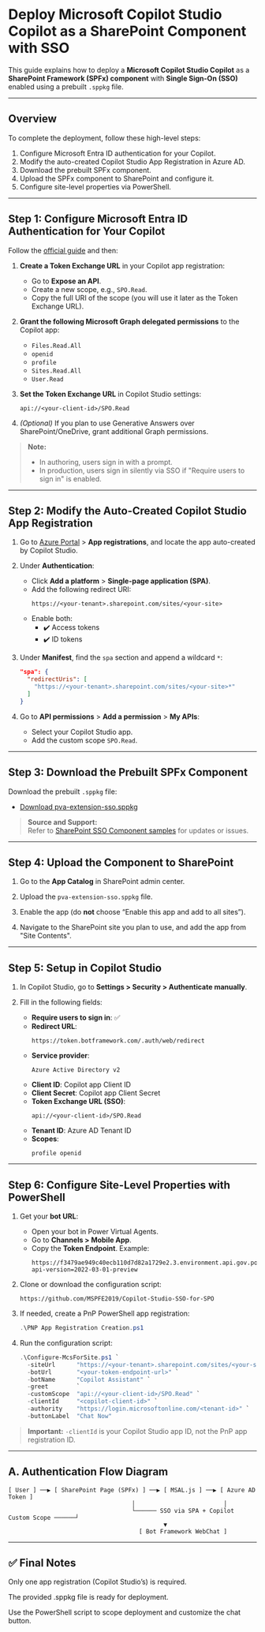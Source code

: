 # Deploy Microsoft Copilot Studio Copilot as a SharePoint Component with SSO

This guide explains how to deploy a **Microsoft Copilot Studio Copilot** as a **SharePoint Framework (SPFx) component** with **Single Sign-On (SSO)** enabled using a prebuilt `.sppkg` file.

---

## Overview

To complete the deployment, follow these high-level steps:

1. Configure Microsoft Entra ID authentication for your Copilot.  
2. Modify the auto-created Copilot Studio App Registration in Azure AD.  
3. Download the prebuilt SPFx component.  
4. Upload the SPFx component to SharePoint and configure it.  
5. Configure site-level properties via PowerShell.

---

## Step 1: Configure Microsoft Entra ID Authentication for Your Copilot

Follow the [official guide](https://learn.microsoft.com/en-us/power-virtual-agents/configure-user-authentication) and then:

1. **Create a Token Exchange URL** in your Copilot app registration:
    - Go to **Expose an API**.
    - Create a new scope, e.g., `SPO.Read`.
    - Copy the full URI of the scope (you will use it later as the Token Exchange URL).

2. **Grant the following Microsoft Graph delegated permissions** to the Copilot app:
    - `Files.Read.All`
    - `openid`
    - `profile`
    - `Sites.Read.All`
    - `User.Read`

3. **Set the Token Exchange URL** in Copilot Studio settings:
    ```text
    api://<your-client-id>/SPO.Read
    ```

4. *(Optional)* If you plan to use Generative Answers over SharePoint/OneDrive, grant additional Graph permissions.

> **Note:**  
> - In authoring, users sign in with a prompt.  
> - In production, users sign in silently via SSO if "Require users to sign in" is enabled.

---

## Step 2: Modify the Auto-Created Copilot Studio App Registration

1. Go to [Azure Portal](https://portal.azure.com) > **App registrations**, and locate the app auto-created by Copilot Studio.

2. Under **Authentication**:
    - Click **Add a platform** > **Single-page application (SPA)**.
    - Add the following redirect URI:
      ```
      https://<your-tenant>.sharepoint.com/sites/<your-site>
      ```
    - Enable both:
        - ✔️ Access tokens
        - ✔️ ID tokens

3. Under **Manifest**, find the `spa` section and append a wildcard `*`:
    ```json
    "spa": {
      "redirectUris": [
        "https://<your-tenant>.sharepoint.com/sites/<your-site>*"
      ]
    }
    ```

4. Go to **API permissions** > **Add a permission** > **My APIs**:
    - Select your Copilot Studio app.
    - Add the custom scope `SPO.Read`.

---

## Step 3: Download the Prebuilt SPFx Component

Download the prebuilt `.sppkg` file:

- [Download pva-extension-sso.sppkg](https://github.com/microsoft/CopilotStudioSamples/blob/main/SSOSamples/SharePointSSOComponent/sharepoint/solution/pva-extension-sso.sppkg)

> **Source and Support:**  
> Refer to [SharePoint SSO Component samples](https://github.com/microsoft/CopilotStudioSamples/tree/main/SSOSamples/SharePointSSOComponent) for updates or issues.

---

## Step 4: Upload the Component to SharePoint

1. Go to the **App Catalog** in SharePoint admin center.

2. Upload the `pva-extension-sso.sppkg` file.

3. Enable the app (do **not** choose “Enable this app and add to all sites”).

4. Navigate to the SharePoint site you plan to use, and add the app from "Site Contents".

---

## Step 5: Setup in Copilot Studio

1. In Copilot Studio, go to **Settings > Security > Authenticate manually**.

2. Fill in the following fields:
    - **Require users to sign in**: ✅
    - **Redirect URL**:
      ```
      https://token.botframework.com/.auth/web/redirect
      ```
    - **Service provider**:  
      ```
      Azure Active Directory v2
      ```
    - **Client ID**: Copilot app Client ID  
    - **Client Secret**: Copilot app Client Secret  
    - **Token Exchange URL (SSO)**:
      ```
      api://<your-client-id>/SPO.Read
      ```
    - **Tenant ID**: Azure AD Tenant ID  
    - **Scopes**:
      ```
      profile openid
      ```

---

## Step 6: Configure Site-Level Properties with PowerShell

1. Get your **bot URL**:
    - Open your bot in Power Virtual Agents.
    - Go to **Channels > Mobile App**.
    - Copy the **Token Endpoint**.
      Example:
      ```text
      https://f3479ae949c40ecb110d7d82a1729e2.3.environment.api.gov.powerplatform.microsoft.us/powervirtualagents/botsbyschema/cr48c_powerPlatformLicensingBot/directline/token?api-version=2022-03-01-preview
      ```

2. Clone or download the configuration script:
    ```
    https://github.com/MSPFE2019/Copilot-Studio-SSO-for-SPO
    ```

3. If needed, create a PnP PowerShell app registration:
    ```powershell
    .\PNP App Registration Creation.ps1
    ```

4. Run the configuration script:
    ```powershell
    .\Configure-McsForSite.ps1 `
      -siteUrl      "https://<your-tenant>.sharepoint.com/sites/<your-site>" `
      -botUrl       "<your-token-endpoint-url>" `
      -botName      "Copilot Assistant" `
      -greet        `
      -customScope  "api://<your-client-id>/SPO.Read" `
      -clientId     "<copilot-client-id>" `
      -authority    "https://login.microsoftonline.com/<tenant-id>" `
      -buttonLabel  "Chat Now"
    ```

> **Important:** `-clientId` is your Copilot Studio app ID, not the PnP app registration ID.

---

## A. Authentication Flow Diagram

```text
[ User ] ──▶ [ SharePoint Page (SPFx) ] ──▶ [ MSAL.js ] ──▶ [ Azure AD Token ]
                                   │                         │
                                   └────── SSO via SPA + Copilot Custom Scope ──────┘
                                            ▼
                                     [ Bot Framework WebChat ]
 ```

---


✅ Final Notes
----
Only one app registration (Copilot Studio’s) is required.

The provided .sppkg file is ready for deployment.

Use the PowerShell script to scope deployment and customize the chat button.
